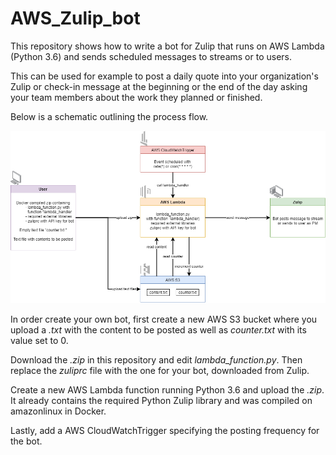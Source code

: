 # AWS_Zulip_bot
This repository shows how to write a bot for Zulip that runs on AWS Lambda (Python 3.6) and sends scheduled messages to streams or to users.

This can be used for example to post a daily quote into your organization's Zulip or check-in message at the beginning or the end of the day asking your team members about the work they planned or finished.

Below is a schematic outlining the process flow.

![process_flow](process_flow.png)

In order create your own bot, first create a new AWS S3 bucket where you upload a *.txt* with the content to be posted as well as *counter.txt* with its value set to 0.

Download the *.zip* in this repository and edit *lambda_function.py*. Then replace the *zuliprc* file with the one for your bot, downloaded from Zulip.

Create a new AWS Lambda function running Python 3.6 and upload the *.zip*. It already contains the required Python Zulip library and was compiled on amazonlinux in Docker. 

Lastly, add a AWS CloudWatchTrigger specifying the posting frequency for the bot.

